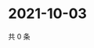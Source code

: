 # 2021-10-03

共 0 条

<!-- BEGIN WEIBO -->
<!-- 最后更新时间 Sun Oct 03 2021 15:13:12 GMT+0800 (China Standard Time) -->

<!-- END WEIBO -->
